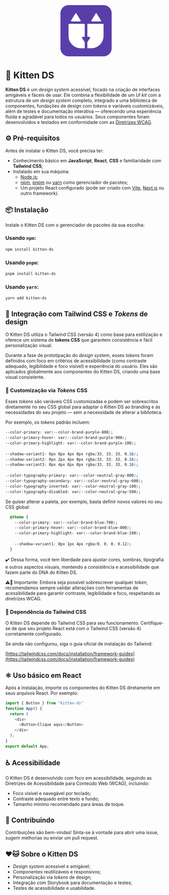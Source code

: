 <p align="center">
  <img src="./docs/logo.svg" alt="Kitten DS logo" width="160" />
</p>

# 🐾 Kitten DS

**Kitten DS** é um *design system* acessível, focado na criação de interfaces amigáveis e fáceis de usar. Ele combina a flexibilidade de um *UI kit* com a estrutura de um *design system* completo, integrado a uma biblioteca de componentes, fundações de design com *tokens* e variáveis customizáveis, além de testes e documentação interativa — oferecendo uma experiência fluida e agradável para todos os usuários. Seus componentes foram desenvolvidos e testados em conformidade com as [Diretrizes WCAG](https://www.w3.org/WAI/standards-guidelines/wcag/).

## ⚙️ Pré-requisitos

Antes de instalar o Kitten DS, você precisa ter:

- Conhecimento básico em **JavaScript**, **React**, **CSS** e familiaridade com **Tailwind CSS**;
- Instalado em sua máquina:
  - [Node.js](https://nodejs.org);
  - [npm](https://www.npmjs.com), [pnpm](https://pnpm.io) ou [yarn](https://yarnpkg.com) como gerenciador de pacotes;
  - Um projeto React configurado (pode ser criado com [Vite](https://vitejs.dev), [Next.js](https://nextjs.org) ou outro framework).

## 📦 Instalação

Instale o Kitten DS com o gerenciador de pacotes da sua escolha:

### Usando `npm`:

```bash
npm install kitten-ds
```
### Usando `pnpm`:

```bash
pnpm install kitten-ds
```

### Usando `yarn`:

```bash
yarn add kitten-ds
```

## 🎨 Integração com Tailwind CSS e *Tokens* de design

O Kitten DS utiliza o Tailwind CSS (versão 4) como base para estilização e oferece um sistema de **tokens CSS** que garantem consistência e fácil personalização visual.

Durante a fase de prototipação do *design system*, esses *tokens* foram definidos com foco em critérios de acessibilidade (como contraste adequado, legibilidade e foco visível) e experiência do usuário. Eles são aplicados globalmente aos componentes do Kitten DS, criando uma base visual consistente.

### 🎯 Customização via *Tokens* CSS

Esses *tokens* são variáveis CSS customizadas e podem ser sobrescritos diretamente no seu CSS global para adaptar o Kitten DS ao branding e às necessidades do seu projeto — sem a necessidade de alterar a biblioteca.

Por exemplo, os *tokens* padrão incluem:

```css
--color-primary: var(--color-brand-purple-800);
--color-primary-hover: var(--color-brand-purple-900);
--color-primary-highlight: var(--color-brand-purple-100);

--shadow-variant1: 0px 0px 4px 0px rgba(33, 33, 33, 0.16);
--shadow-variant2: 0px 2px 4px 0px rgba(33, 33, 33, 0.16);
--shadow-variant3: 0px 4px 8px 0px rgba(33, 33, 33, 0.16);

--color-typography-primary: var(--color-neutral-gray-800);
--color-typography-secondary: var(--color-neutral-gray-600);
--color-typography-inverted: var(--color-neutral-gray-100);
--color-typography-disabled: var(--color-neutral-gray-500);
```

Se quiser alterar a paleta, por exemplo, basta definir novos valores no seu CSS global:

```css
  @theme {
    --color-primary: var(--color-brand-blue-700);
    --color-primary-hover: var(--color-brand-blue-800);
    --color-primary-highlight: var(--color-brand-blue-100);

    --shadow-variant1: 0px 1px 4px rgba(0, 0, 0, 0.12);
  }
```

✔️ Dessa forma, você tem liberdade para ajustar cores, sombras, tipografia e outros aspectos visuais, mantendo a consistência e acessibilidade que fazem parte do DNA do Kitten DS.

⚠️🔧 Importante: Embora seja possível sobrescrever qualquer *token*, recomendamos sempre validar alterações com ferramentas de acessibilidade para garantir contraste, legibilidade e foco, respeitando as diretrizes WCAG.

### 🚀 Dependência do Tailwind CSS

O Kitten DS depende do Tailwind CSS para seu funcionamento. Certifique-se de que seu projeto React está com o Tailwind CSS (versão 4) corretamente configurado.

Se ainda não configurou, siga o guia oficial de instalação do Tailwind:

[https://tailwindcss.com/docs/installation/framework-guides](https://tailwindcss.com/docs/installation/framework-guides)

## ⚛️ Uso básico em React

Após a instalação, importe os componentes do Kitten DS diretamente em seus arquivos React. Por exemplo:

```javascript
import { Button } from "kitten-ds"
function App() {
  return (
    <div>
      <Button>Clique aqui</Button>
    </div>
  );
}
export default App;
```

## ♿ Acessibilidade

O Kitten DS é desenvolvido com foco em acessibilidade, seguindo as Diretrizes de Acessibilidade para Conteúdo Web (WCAG), incluindo:

- Foco visível e navegável por teclado;
- Contraste adequado entre texto e fundo;
- Tamanho mínimo recomendado para áreas de toque.

## 🤝 Contribuindo

Contribuições são bem-vindas!
Sinta-se à vontade para abrir uma issue, sugerir melhorias ou enviar um pull request.

## ❤️🐱 Sobre o Kitten DS

- *Design system* acessível e amigável;
- Componentes reutilizáveis e responsivos;
- Personalização via *tokens* de design;
- Integração com Storybook para documentação e testes;
- Testes de acessibilidade e usabilidade.
